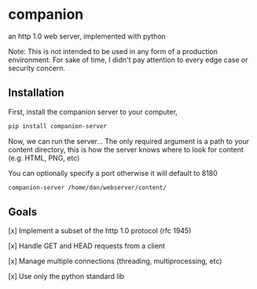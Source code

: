 # companion

an http 1.0 web server, implemented with python

Note: This is not intended to be used in any form of a production environment. For sake of time, I didn't pay attention to every edge case or security concern. 

## Installation

First, install the companion server to your computer, 

```bash
pip install companion-server
```

Now, we can run the server... The only required argument is a path to your content directory, this is how the server knows where to look for content (e.g. HTML, PNG, etc)

You can optionally specify a port otherwise it will default to 8180

```bash
companion-server /home/dan/webserver/content/
```


## Goals

[x] Implement a subset of the http 1.0 protocol (rfc 1945)

[x] Handle GET and HEAD requests from a client

[x] Manage multiple connections (threading, multiprocessing, etc)

[x] Use only the python standard lib 